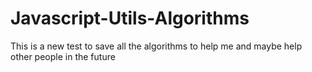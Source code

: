 # Javascript-Utils-Algorithms
This is a new test to save all the algorithms to help me and maybe help other people in the future
